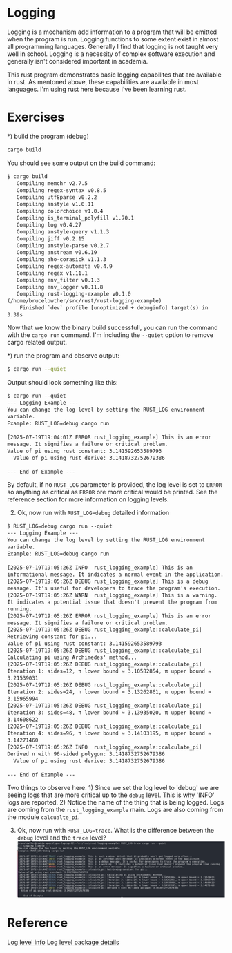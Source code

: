 # Logging
Logging is a mechanism add information to a program that will be emitted when the program is run.  Logging functions to some extent exist in almost all programming languages.
Generally I find that logging is not taught very well in school.  Logging is a necessity of complex software execution and generally isn't considered important in academia.

This rust program demonstrates basic logging capabilites that are available in rust.  As mentoned above, these capabilities are available in most languages.  I'm using rust here because I've been learning rust.

# Exercises
*) build the program (debug)
```bash
cargo build
```
You should see some output on the build command:
```text
$ cargo build
   Compiling memchr v2.7.5
   Compiling regex-syntax v0.8.5
   Compiling utf8parse v0.2.2
   Compiling anstyle v1.0.11
   Compiling colorchoice v1.0.4
   Compiling is_terminal_polyfill v1.70.1
   Compiling log v0.4.27
   Compiling anstyle-query v1.1.3
   Compiling jiff v0.2.15
   Compiling anstyle-parse v0.2.7
   Compiling anstream v0.6.19
   Compiling aho-corasick v1.1.3
   Compiling regex-automata v0.4.9
   Compiling regex v1.11.1
   Compiling env_filter v0.1.3
   Compiling env_logger v0.11.8
   Compiling rust-logging-example v0.1.0 (/home/brucelowther/src/rust/rust-logging-example)
    Finished `dev` profile [unoptimized + debuginfo] target(s) in 3.39s
```
Now that we know the binary build successfull, you can run the command with the `cargo run` command.  I'm including the `--quiet` option to remove cargo related output.

*) run the program and observe output:
```bash
$ cargo run --quiet
```
Output should look something like this:
```text
$ cargo run --quiet
--- Logging Example ---
You can change the log level by setting the RUST_LOG environment variable.
Example: RUST_LOG=debug cargo run

[2025-07-19T19:04:01Z ERROR rust_logging_example] This is an error message. It signifies a failure or critical problem.
Value of pi using rust constant: 3.141592653589793
  Value of pi using rust derive: 3.1418732752679386

--- End of Example ---
```
By default, if no `RUST_LOG` parameter is provided, the log level is set to `ERROR` so anything as critical as `ERROR` ore more critical would be printed.  See the reference section for more information on logging levels.


2) Ok, now run with `RUST_LOG=debug` detailed information
```text
$ RUST_LOG=debug cargo run --quiet
--- Logging Example ---
You can change the log level by setting the RUST_LOG environment variable.
Example: RUST_LOG=debug cargo run

[2025-07-19T19:05:26Z INFO  rust_logging_example] This is an informational message. It indicates a normal event in the application.
[2025-07-19T19:05:26Z DEBUG rust_logging_example] This is a debug message. It's useful for developers to trace the program's execution.
[2025-07-19T19:05:26Z WARN  rust_logging_example] This is a warning. It indicates a potential issue that doesn't prevent the program from running.
[2025-07-19T19:05:26Z ERROR rust_logging_example] This is an error message. It signifies a failure or critical problem.
[2025-07-19T19:05:26Z DEBUG rust_logging_example::calculate_pi] Retrieving constant for pi...
Value of pi using rust constant: 3.141592653589793
[2025-07-19T19:05:26Z DEBUG rust_logging_example::calculate_pi] Calculating pi using Archimedes' method...
[2025-07-19T19:05:26Z DEBUG rust_logging_example::calculate_pi] Iteration 1: sides=12, π lower bound ≈ 3.10582854, π upper bound ≈ 3.21539031
[2025-07-19T19:05:26Z DEBUG rust_logging_example::calculate_pi] Iteration 2: sides=24, π lower bound ≈ 3.13262861, π upper bound ≈ 3.15965994
[2025-07-19T19:05:26Z DEBUG rust_logging_example::calculate_pi] Iteration 3: sides=48, π lower bound ≈ 3.13935020, π upper bound ≈ 3.14608622
[2025-07-19T19:05:26Z DEBUG rust_logging_example::calculate_pi] Iteration 4: sides=96, π lower bound ≈ 3.14103195, π upper bound ≈ 3.14271460
[2025-07-19T19:05:26Z INFO  rust_logging_example::calculate_pi] Derived π with 96-sided polygon: 3.1418732752679386
  Value of pi using rust derive: 3.1418732752679386

--- End of Example ---
```
Two things to observe here.  1) Since we set the log level to 'debug' we are seeing logs that are more critical up to the `debug` level.  This is why 'INFO' logs are reported.
2) Notice the name of the thing that is being logged.  Logs are coming from the `rust_logging_example` main. Logs are also coming from the module `calcualte_pi`.

3) Ok, now run with `RUST_LOG=trace`.  What is the difference between the `debug` level and the `trace` level?
![](img/colorized_log_info.png)


# 

# Reference
[Log level info](https://docs.rs/log/latest/log/enum.LevelFilter.html)
[Log level package details](https://docs.rs/log/latest/log/enum.Level.html)